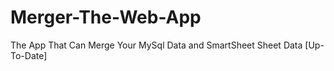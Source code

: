 # Merger-The-Web-App
The App That Can Merge Your MySql Data and  SmartSheet Sheet Data [Up-To-Date]
